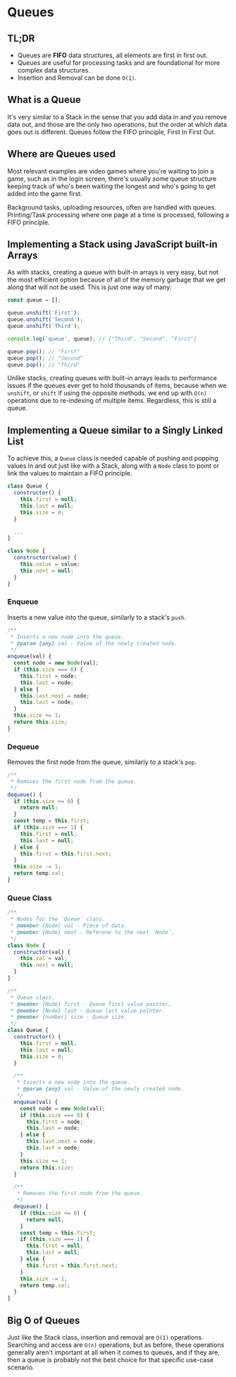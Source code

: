 # Queues

## TL;DR

- Queues are **FIFO** data structures, all elements are first in first out.
- Queues are useful for processing tasks and are foundational for more complex data structures.
- Insertion and Removal can be done `O(1)`.

## What is a Queue

It's very similar to a Stack in the sense that you add data in and you remove data out, and those are the only two operations, but the order at which data goes out is different. Queues follow the FIFO principle, First In First Out.

## Where are Queues used

Most relevant examples are video games where you're waiting to join a game, such as in the login screen, there's usually some queue structure keeping track of who's been waiting the longest and who's going to get added into the game first.

Background tasks, uploading resources, often are handled with queues. Printing/Task processing where one page at a time is processed, following a FIFO principle.

## Implementing a Stack using JavaScript built-in Arrays

As with stacks, creating a queue with built-in arrays is very easy, but not the most efficient option because of all of the memory garbage that we get along that will not be used. This is just one way of many:

```js
const queue = [];

queue.unshift('First');
queue.unshift('Second');
queue.unshift('Third');

console.log('queue', queue); // ["Third", "Second", "First"]

queue.pop(); // "First"
queue.pop(); // "Second"
queue.pop(); // "Third"
```

Unlike stacks, creating queues with built-in arrays leads to performance issues if the queues ever get to hold thousands of items, because when we `unshift`, or `shift` if using the opposite methods, we end up with `O(n)` operations due to re-indexing of multiple items. Regardless, this is still a queue.

## Implementing a Queue similar to a Singly Linked List

To achieve this, a `Queue` class is needed capable of pushing and popping values in and out just like with a Stack, along with a `Node` class to point or link the values to maintain a FIFO principle.

```js
class Queue {
  constructor() {
    this.first = null;
    this.last = null;
    this.size = 0;
  }

  ...
}
```

```js
class Node {
  constructor(value) {
    this.value = value;
    this.next = null;
  }
}
```

### Enqueue

Inserts a new value into the queue, similarly to a stack's `push`.

```js
/**
 * Inserts a new node into the queue.
 * @param {any} val - Value of the newly created node.
 */
enqueue(val) {
  const node = new Node(val);
  if (this.size === 0) {
    this.first = node;
    this.last = node;
  } else {
    this.last.next = node;
    this.last = node;
  }
  this.size += 1;
  return this.size;
}
```

### Dequeue

Removes the first node from the queue, similarly to a stack's `pop`.

```js
/**
 * Removes the first node from the queue.
 */
dequeue() {
  if (this.size <= 0) {
    return null;
  }
  const temp = this.first;
  if (this.size === 1) {
    this.first = null;
    this.last = null;
  } else {
    this.first = this.first.next;
  }
  this.size -= 1;
  return temp.val;
}
```

### Queue Class

```js
/**
 * Nodes for the `Queue` class.
 * @member {Node} val - Piece of data.
 * @member {Node} next - Referene to the next `Node`.
 */
class Node {
  constructor(val) {
    this.val = val;
    this.next = null;
  }
}

/**
 * Queue class.
 * @member {Node} first - Queue first value pointer.
 * @member {Node} last - Queue last value pointer.
 * @member {number} size - Queue size.
 */
class Queue {
  constructor() {
    this.first = null;
    this.last = null;
    this.size = 0;
  }

  /**
   * Inserts a new node into the queue.
   * @param {any} val - Value of the newly created node.
   */
  enqueue(val) {
    const node = new Node(val);
    if (this.size === 0) {
      this.first = node;
      this.last = node;
    } else {
      this.last.next = node;
      this.last = node;
    }
    this.size += 1;
    return this.size;
  }

  /**
   * Removes the first node from the queue.
   */
  dequeue() {
    if (this.size <= 0) {
      return null;
    }
    const temp = this.first;
    if (this.size === 1) {
      this.first = null;
      this.last = null;
    } else {
      this.first = this.first.next;
    }
    this.size -= 1;
    return temp.val;
  }
}
```

## Big O of Queues

Just like the Stack class, insertion and removal are `O(1)` operations. Searching and access are `O(n)` operations, but as before, these operations generally aren't important at all when it comes to queues, and if they are, then a queue is probably not the best choice for that specific use-case scenario.
